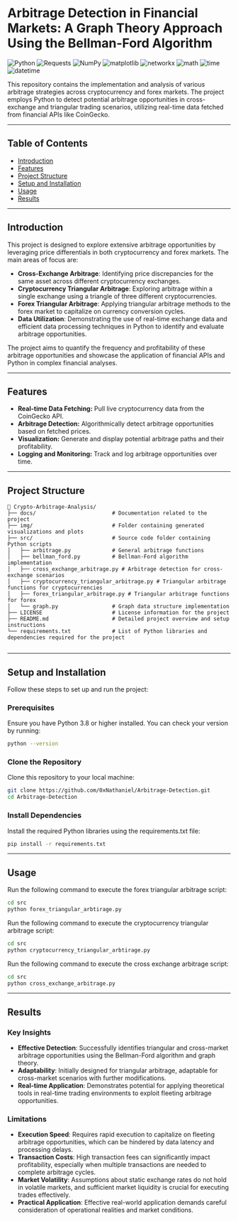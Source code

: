 # Arbitrage Detection in Financial Markets: A Graph Theory Approach Using the Bellman-Ford Algorithm

![Python](https://img.shields.io/badge/Python-3.8%2B-3776AB) 
![Requests](https://img.shields.io/badge/Requests-2.26%2B-FF6347) 
![NumPy](https://img.shields.io/badge/NumPy-1.21%2B-013243) 
![matplotlib](https://img.shields.io/badge/matplotlib-3.4%2B-FFC107) 
![networkx](https://img.shields.io/badge/networkx-2.5%2B-7F52FF) 
![math](https://img.shields.io/badge/math-used-FF4500) 
![time](https://img.shields.io/badge/time-used-4682B4) 
![datetime](https://img.shields.io/badge/datetime-used-32CD32) 



This repository contains the implementation and analysis of various arbitrage strategies across cryptocurrency and forex markets. The project employs Python to detect potential arbitrage opportunities in cross-exchange and triangular trading scenarios, utilizing real-time data fetched from financial APIs like CoinGecko.


---

## Table of Contents
- [Introduction](#introduction)
- [Features](#features)
- [Project Structure](#project-structure)
- [Setup and Installation](#setup-and-installation)
- [Usage](#usage)
- [Results](#results)

---

## Introduction

This project is designed to explore extensive arbitrage opportunities by leveraging price differentials in both cryptocurrency and forex markets. The main areas of focus are:
- **Cross-Exchange Arbitrage**: Identifying price discrepancies for the same asset across different cryptocurrency exchanges.
- **Cryptocurrency Triangular Arbitrage**: Exploring arbitrage within a single exchange using a triangle of three different cryptocurrencies.
- **Forex Triangular Arbitrage**: Applying triangular arbitrage methods to the forex market to capitalize on currency conversion cycles.
- **Data Utilization**: Demonstrating the use of real-time exchange data and efficient data processing techniques in Python to identify and evaluate arbitrage opportunities.

The project aims to quantify the frequency and profitability of these arbitrage opportunities and showcase the application of financial APIs and Python in complex financial analyses.

---

## Features


- **Real-time Data Fetching:** Pull live cryptocurrency data from the CoinGecko API.
- **Arbitrage Detection:** Algorithmically detect arbitrage opportunities based on fetched prices.
- **Visualization:** Generate and display potential arbitrage paths and their profitability.
- **Logging and Monitoring:** Track and log arbitrage opportunities over time.

---

## Project Structure

```plaintext
📂 Crypto-Arbitrage-Analysis/
├── docs/                        # Documentation related to the project
├── img/                         # Folder containing generated visualizations and plots
├── src/                         # Source code folder containing Python scripts
│   ├── arbitrage.py             # General arbitrage functions
│   ├── bellman_ford.py          # Bellman-Ford algorithm implementation
│   ├── cross_exchange_arbitrage.py # Arbitrage detection for cross-exchange scenarios
│   ├── cryptocurrency_triangular_arbitrage.py # Triangular arbitrage functions for cryptocurrencies
│   ├── forex_triangular_arbitrage.py # Triangular arbitrage functions for forex
│   └── graph.py                 # Graph data structure implementation
├── LICENSE                      # License information for the project
├── README.md                    # Detailed project overview and setup instructions
└── requirements.txt             # List of Python libraries and dependencies required for the project


```

---

## Setup and Installation

Follow these steps to set up and run the project:

### Prerequisites
Ensure you have Python 3.8 or higher installed. You can check your version by running:
```bash
python --version
```
### Clone the Repository
Clone this repository to your local machine:
```bash
git clone https://github.com/0xNathaniel/Arbitrage-Detection.git 
cd Arbitrage-Detection
```
### Install Dependencies
Install the required Python libraries using the requirements.txt file:
```bash
pip install -r requirements.txt
```
---

## Usage
Run the following command to execute the forex triangular arbitrage script:
```bash
cd src
python forex_triangular_arbtirage.py
```
Run the following command to execute the cryptocurrency triangular arbitrage script:
```bash
cd src
python cryptocurrency_triangular_arbtirage.py
```
Run the following command to execute the cross exchange arbitrage script:
```bash
cd src
python cross_exchange_arbitrage.py
```

---

## Results

### Key Insights
- **Effective Detection**: Successfully identifies triangular and cross-market arbitrage opportunities using the Bellman-Ford algorithm and graph theory.
- **Adaptability**: Initially designed for triangular arbitrage, adaptable for cross-market scenarios with further modifications.
- **Real-time Application**: Demonstrates potential for applying theoretical tools in real-time trading environments to exploit fleeting arbitrage opportunities.

### Limitations
- **Execution Speed**: Requires rapid execution to capitalize on fleeting arbitrage opportunities, which can be hindered by data latency and processing delays.
- **Transaction Costs**: High transaction fees can significantly impact profitability, especially when multiple transactions are needed to complete arbitrage cycles.
- **Market Volatility**: Assumptions about static exchange rates do not hold in volatile markets, and sufficient market liquidity is crucial for executing trades effectively.
- **Practical Application**: Effective real-world application demands careful consideration of operational realities and market conditions.
